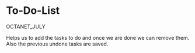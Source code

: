 # To-Do-List
OCTANET_JULY

Helps us to add the tasks to do and once we are done we can remove them. Also the previous undone tasks are saved.
